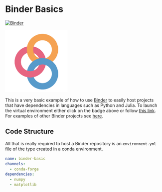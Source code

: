 # Binder Basics

[![Binder](https://mybinder.org/badge_logo.svg)](https://mybinder.org/v2/gh/james-alvey-42/BinderBasic/master)

<img src="img/binder.png" width="200"/>

This is a very basic example of how to use [Binder](https://mybinder.org/) to easily host projects that have dependencies in languages such as Python and Julia. To launch the virtual environment either click on the badge above or follow [this link](https://mybinder.org/v2/gh/james-alvey-42/BinderBasic/master). For examples of other Binder projects see [here](https://github.com/binder-examples).

## Code Structure

All that is really required to host a Binder repository is an `environment.yml` file of the type created in a conda environment.

```yaml
name: binder-basic
channels:
  - conda-forge
dependencies:
  - numpy
  - matplotlib
```
